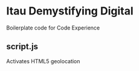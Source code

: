 # Itau Demystifying Digital

Boilerplate code for Code Experience

## script.js

Activates HTML5 geolocation